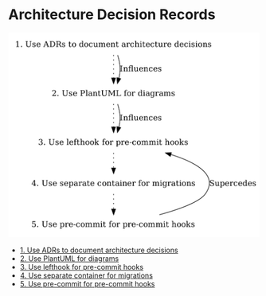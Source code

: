 # Architecture Decision Records

<!---
This is a template injected as an intro to the ADR toc in README.md
--->

![ADR graph](adr.png)

* [1. Use ADRs to document architecture decisions](0001-use-adrs-to-document-architecture-decisions.md)
* [2. Use PlantUML for diagrams](0002-use-plantuml-for-diagrams.md)
* [3. Use lefthook for pre-commit hooks](0003-use-pre-commit-hooks.md)
* [4. Use separate container for migrations](0004-use-separate-container-for-migrations.md)
* [5. Use pre-commit for pre-commit hooks](0005-use-pre-commit-for-pre-commit-hooks.md)
